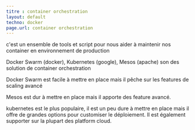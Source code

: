 ```yaml
---
titre : container orchestration
layout: default
techno: docker
page.url: container orchestration
---
```

 
c'est un ensemble de tools et script pour nous aider à maintenir nos container en environnement de production

Docker Swarm (docker), Kubernetes (google), Mesos (apache) son des solution de container orchestration 

Docker Swarm est facile à mettre en place mais il pêche sur les features de scaling avancé

Mesos est dur à mettre en place mais il apporte des feature avancé.

kubernetes est le plus populaire, il est un peu dure à mettre en place mais il offre de grandes options pour customiser le déploiement.
Il est également supporter sur la plupart des platform cloud.

 